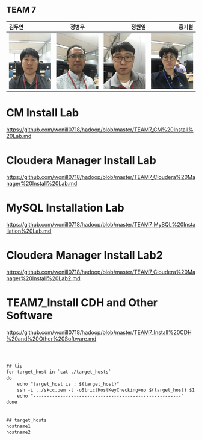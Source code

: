 
## TEAM 7
 김두연 | 정병우 | 정원일 | 홍기철
:------------ | :-----------: | -----------: | -----------:
<img src="https://github.com/wonill0718/hadoop/blob/master/image/TEAM7_%EA%B9%80%EB%91%90%EC%97%B0.JPG" width="150px"></img> | <img src="https://github.com/wonill0718/hadoop/blob/master/image/TEAM7_%EC%A0%95%EB%B3%91%EC%9A%B0.JPG" width="150px"></img> | <img src="https://github.com/wonill0718/hadoop/blob/master/image/TEAM7_%EC%A0%95%EC%9B%90%EC%9D%BC.JPG" width="150px"></img> | <img src="https://github.com/wonill0718/hadoop/blob/master/image/TEAM7_%ED%99%8D%EA%B8%B0%EC%B2%A0.JPG" width="150px"></img>


# CM Install Lab
https://github.com/wonill0718/hadoop/blob/master/TEAM7_CM%20Install%20Lab.md

# Cloudera Manager Install Lab
https://github.com/wonill0718/hadoop/blob/master/TEAM7_Cloudera%20Manager%20Install%20Lab.md

# MySQL Installation Lab
https://github.com/wonill0718/hadoop/blob/master/TEAM7_MySQL%20Installation%20Lab.md

# Cloudera Manager Install Lab2
https://github.com/wonill0718/hadoop/blob/master/TEAM7_Cloudera%20Manager%20Install%20Lab2.md

# TEAM7_Install CDH and Other Software
https://github.com/wonill0718/hadoop/blob/master/TEAM7_Install%20CDH%20and%20Other%20Software.md



# 
<pre><code>
## tip
for target_host in `cat ./target_hosts`
do
    echo "target_host is : ${target_host}"
	ssh -i ../skcc.pem -t -oStrictHostKeyChecking=no ${target_host} $1
	echo "-------------------------------------------------------"
done


## target_hosts 
hostname1
hostname2
</code></pre>
